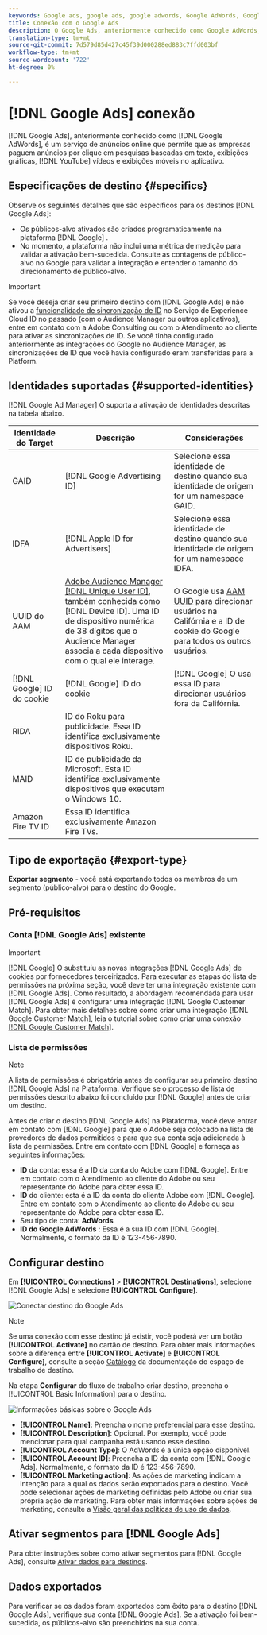 ```yaml
---
keywords: Google ads, google ads, google adwords, Google AdWords, Google Adwords
title: Conexão com o Google Ads
description: O Google Ads, anteriormente conhecido como Google AdWords, é um serviço de publicidade online que permite que as empresas paguem anúncios por clique em pesquisas baseadas em texto, exibições gráficas, vídeos do YouTube e exibições móveis no aplicativo.
translation-type: tm+mt
source-git-commit: 7d579d85d427c45f39d000288ed883c7ffd003bf
workflow-type: tm+mt
source-wordcount: '722'
ht-degree: 0%

---
```



# [!DNL Google Ads] conexão

[!DNL Google Ads], anteriormente conhecido como  [!DNL Google AdWords], é um serviço de anúncios online que permite que as empresas paguem anúncios por clique em pesquisas baseadas em texto, exibições gráficas,  [!DNL YouTube] vídeos e exibições móveis no aplicativo.

## Especificações de destino {#specifics}

Observe os seguintes detalhes que são específicos para os destinos [!DNL Google Ads]:

* Os públicos-alvo ativados são criados programaticamente na plataforma [!DNL Google] .
* No momento, a plataforma não inclui uma métrica de medição para validar a ativação bem-sucedida. Consulte as contagens de público-alvo no Google para validar a integração e entender o tamanho do direcionamento de público-alvo.

>[!IMPORTANT]
>
>Se você deseja criar seu primeiro destino com [!DNL Google Ads] e não ativou a [funcionalidade de sincronização de ID](https://experienceleague.adobe.com/docs/id-service/using/id-service-api/methods/idsync.html) no Serviço de Experience Cloud ID no passado (com o Audience Manager ou outros aplicativos), entre em contato com a Adobe Consulting ou com o Atendimento ao cliente para ativar as sincronizações de ID. Se você tinha configurado anteriormente as integrações do Google no Audience Manager, as sincronizações de ID que você havia configurado eram transferidas para a Platform.

## Identidades suportadas {#supported-identities}

[!DNL Google Ad Manager] O suporta a ativação de identidades descritas na tabela abaixo.

| Identidade do Target | Descrição | Considerações |
|---|---|---|
| GAID | [!DNL Google Advertising ID] | Selecione essa identidade de destino quando sua identidade de origem for um namespace GAID. |
| IDFA | [!DNL Apple ID for Advertisers] | Selecione essa identidade de destino quando sua identidade de origem for um namespace IDFA. |
| UUID do AAM | [Adobe Audience Manager [!DNL Unique User ID]](https://experienceleague.adobe.com/docs/audience-manager/user-guide/reference/ids-in-aam.html), também conhecida como  [!DNL Device ID]. Uma ID de dispositivo numérica de 38 dígitos que o Audience Manager associa a cada dispositivo com o qual ele interage. | O Google usa [AAM UUID](https://experienceleague.adobe.com/docs/audience-manager/user-guide/reference/ids-in-aam.html?lang=en) para direcionar usuários na Califórnia e a ID de cookie do Google para todos os outros usuários. |
| [!DNL Google] ID do cookie | [!DNL Google] ID do cookie | [!DNL Google] O usa essa ID para direcionar usuários fora da Califórnia. |
| RIDA | ID do Roku para publicidade. Essa ID identifica exclusivamente dispositivos Roku. |  |
| MAID | ID de publicidade da Microsoft. Esta ID identifica exclusivamente dispositivos que executam o Windows 10. |  |
| Amazon Fire TV ID | Essa ID identifica exclusivamente Amazon Fire TVs. |  |

## Tipo de exportação {#export-type}

**Exportar segmento**  - você está exportando todos os membros de um segmento (público-alvo) para o destino do Google.

## Pré-requisitos

### Conta [!DNL Google Ads] existente

>[!IMPORTANT]
>
> [!DNL Google] O substituiu as novas integrações  [!DNL Google Ads] de cookies por fornecedores terceirizados. Para executar as etapas do lista de permissões na próxima seção, você deve ter uma integração existente com [!DNL Google Ads]. Como resultado, a abordagem recomendada para usar [!DNL Google Ads] é configurar uma integração [!DNL Google Customer Match]. Para obter mais detalhes sobre como criar uma integração [!DNL Google Customer Match], leia o tutorial sobre como criar uma conexão [[!DNL Google Customer Match]](./google-customer-match.md).

### Lista de permissões

>[!NOTE]
>
>A lista de permissões é obrigatória antes de configurar seu primeiro destino [!DNL Google Ads] na Plataforma. Verifique se o processo de lista de permissões descrito abaixo foi concluído por [!DNL Google] antes de criar um destino.

Antes de criar o destino [!DNL Google Ads] na Plataforma, você deve entrar em contato com [!DNL Google] para que o Adobe seja colocado na lista de provedores de dados permitidos e para que sua conta seja adicionada à lista de permissões. Entre em contato com [!DNL Google] e forneça as seguintes informações:

* **ID**  da conta: essa é a ID da conta do Adobe com  [!DNL Google]. Entre em contato com o Atendimento ao cliente do Adobe ou seu representante do Adobe para obter essa ID.
* **ID**  do cliente: esta é a ID da conta do cliente Adobe com  [!DNL Google]. Entre em contato com o Atendimento ao cliente do Adobe ou seu representante do Adobe para obter essa ID.
* Seu tipo de conta: **AdWords**
* **ID do Google AdWords** : Essa é a sua ID com  [!DNL Google]. Normalmente, o formato da ID é 123-456-7890.

## Configurar destino

Em **[!UICONTROL Connections]** > **[!UICONTROL Destinations]**, selecione [!DNL Google Ads] e selecione **[!UICONTROL Configure]**.

![Conectar destino do Google Ads](../../assets/catalog/advertising/google-ads-destination/catalog.png)

>[!NOTE]
>
>Se uma conexão com esse destino já existir, você poderá ver um botão **[!UICONTROL Activate]** no cartão de destino. Para obter mais informações sobre a diferença entre **[!UICONTROL Activate]** e **[!UICONTROL Configure]**, consulte a seção [Catálogo](../../ui/destinations-workspace.md#catalog) da documentação do espaço de trabalho de destino.

Na etapa **Configurar** do fluxo de trabalho criar destino, preencha o [!UICONTROL Basic Information] para o destino.

![Informações básicas sobre o Google Ads](../../assets/catalog/advertising/google-ads-destination/setup.png)

* **[!UICONTROL Name]**: Preencha o nome preferencial para esse destino.
* **[!UICONTROL Description]**: Opcional. Por exemplo, você pode mencionar para qual campanha está usando esse destino.
* **[!UICONTROL Account Type]**: O AdWords é a única opção disponível.
* **[!UICONTROL Account ID]**: Preencha a ID da conta com  [!DNL Google Ads]. Normalmente, o formato da ID é 123-456-7890.
* **[!UICONTROL Marketing action]**: As ações de marketing indicam a intenção para a qual os dados serão exportados para o destino. Você pode selecionar ações de marketing definidas pelo Adobe ou criar sua própria ação de marketing. Para obter mais informações sobre ações de marketing, consulte a [Visão geral das políticas de uso de dados](../../../data-governance/policies/overview.md).

## Ativar segmentos para [!DNL Google Ads]

Para obter instruções sobre como ativar segmentos para [!DNL Google Ads], consulte [Ativar dados para destinos](../../ui/activate-destinations.md).

## Dados exportados

Para verificar se os dados foram exportados com êxito para o destino [!DNL Google Ads], verifique sua conta [!DNL Google Ads]. Se a ativação foi bem-sucedida, os públicos-alvo são preenchidos na sua conta.